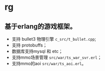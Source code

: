 # rg

## 基于erlang的游戏框架。

- 支持 bullet3 物理引擎 `c_src/t_bullet.cpp`;
- 支持 protobuffs；
- 数据库支持mysql 和 etc；
- 支持mmo场景管理 `src/war/ts_war_svr.erl`；
- 支持mmo的aoi `src/war/ts_aoi.erl`。
